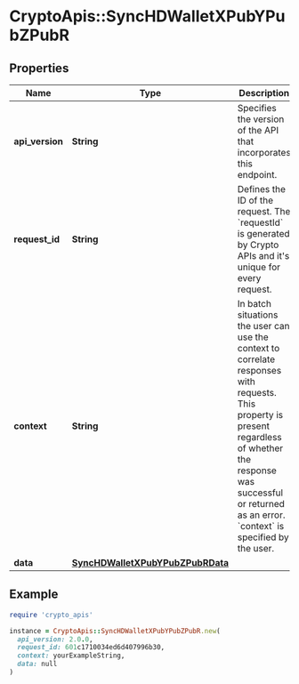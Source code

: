 # CryptoApis::SyncHDWalletXPubYPubZPubR

## Properties

| Name | Type | Description | Notes |
| ---- | ---- | ----------- | ----- |
| **api_version** | **String** | Specifies the version of the API that incorporates this endpoint. |  |
| **request_id** | **String** | Defines the ID of the request. The &#x60;requestId&#x60; is generated by Crypto APIs and it&#39;s unique for every request. |  |
| **context** | **String** | In batch situations the user can use the context to correlate responses with requests. This property is present regardless of whether the response was successful or returned as an error. &#x60;context&#x60; is specified by the user. | [optional] |
| **data** | [**SyncHDWalletXPubYPubZPubRData**](SyncHDWalletXPubYPubZPubRData.md) |  |  |

## Example

```ruby
require 'crypto_apis'

instance = CryptoApis::SyncHDWalletXPubYPubZPubR.new(
  api_version: 2.0.0,
  request_id: 601c1710034ed6d407996b30,
  context: yourExampleString,
  data: null
)
```

